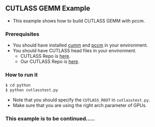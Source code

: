 ## CUTLASS GEMM Example

* This example shows how to build CUTLASS GEMM with pccm.



### Prerequisites

* You should have installed [cumm](https://github.com/FindDefinition/cumm) and [pccm](https://github.com/FindDefinition/pccm ) in your environment. 
* You should have CUTLASS head files in  your environment.
  * CUTLASS Repo is [here](https://github.com/NVIDIA/cutlass).
  * Our CUTLASS Repo is [here](https://github.com/mit-han-lab/cutlass). 



### How to run it

```bash
$ cd python
$ python cutlasstest.py
```

* Note that you should specify the `CUTLASS_ROOT` in `cutlasstest.py`.
* Make sure that you are using the right arch parameter of GPUs.



### This example is to be continued.....



 